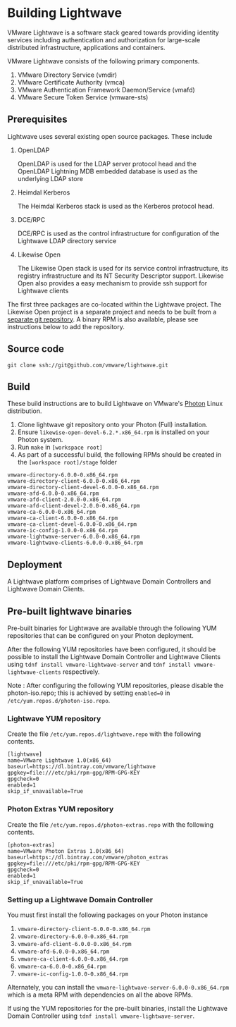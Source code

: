 # Building Lightwave

VMware Lightwave is a software stack geared towards providing identity services including authentication and authorization for large-scale distributed infrastructure, applications and containers.

VMware Lightwave consists of the following primary components.

1. VMware Directory Service (vmdir)
2. VMware Certificate Authority (vmca)
3. VMware Authentication Framework Daemon/Service (vmafd)
4. VMware Secure Token Service (vmware-sts)

## Prerequisites
Lightwave uses several existing open source packages. These include

1. OpenLDAP

   <pre-wrap>
   OpenLDAP is used for the LDAP server protocol head and the OpenLDAP Lightning MDB embedded database is used as the underlying LDAP store
   </pre-wrap>

2. Heimdal Kerberos

   <pre-wrap>
   The Heimdal Kerberos stack is used as the Kerberos protocol head.
   </pre-wrap>

3. DCE/RPC

   <pre-wrap>
   DCE/RPC is used as the control infrastructure for configuration of the Lightwave LDAP directory service
   </pre-wrap>

4. Likewise Open

   <pre-wrap>
   The Likewise Open stack is used for its service control infrastructure, its registry infrastructure and its NT Security Descriptor support. Likewise Open also provides a easy mechanism to provide ssh support for Lightwave clients
   </pre-wrap>

The first three packages are co-located within the Lightwave project. The Likewise Open project is a separate project and needs to be built from a [separate git repository](https://github.com/vmware/likewise-open).  A binary RPM is also available, please see instructions below to add the repository.

## Source code

```
git clone ssh://git@github.com/vmware/lightwave.git
```

## Build

These build instructions are to build Lightwave on VMware's [Photon](htttps://github.com/vmware/photon) Linux distribution.
 1. Clone lightwave git repository onto your Photon (Full) installation.
 2. Ensure `likewise-open-devel-6.2.*.x86_64.rpm` is installed on your Photon system.
 3. Run `make` in `[workspace root]`
 4. As part of a successful build, the following RPMs should be created in the `[workspace root]/stage` folder
```
vmware-directory-6.0.0-0.x86_64.rpm
vmware-directory-client-6.0.0-0.x86_64.rpm
vmware-directory-client-devel-6.0.0-0.x86_64.rpm
vmware-afd-6.0.0-0.x86_64.rpm
vmware-afd-client-2.0.0-0.x86_64.rpm
vmware-afd-client-devel-2.0.0-0.x86_64.rpm
vmware-ca-6.0.0-0.x86_64.rpm
vmware-ca-client-6.0.0-0.x86_64.rpm
vmware-ca-client-devel-6.0.0-0.x86_64.rpm
vmware-ic-config-1.0.0-0.x86_64.rpm
vmware-lightwave-server-6.0.0-0.x86_64.rpm
vmware-lightwave-clients-6.0.0-0.x86_64.rpm
```

## Deployment

A Lightwave platform comprises of Lightwave Domain Controllers and Lightwave Domain Clients.

## Pre-built lightwave binaries

Pre-built binaries for Lightwave are available through the following YUM repositories that can be configured on your Photon deployment.

After the following YUM repositories have been configured, it should be possible to install the Lightwave Domain Controller and Lightwave Clients using `tdnf install vmware-lightwave-server` and `tdnf install vmware-lightwave-clients` respectively.

Note : After configuring the following YUM repositories, please disable the photon-iso.repo; this is achieved by setting `enabled=0` in `/etc/yum.repos.d/photon-iso.repo`.

### Lightwave YUM repository

Create the file `/etc/yum.repos.d/lightwave.repo` with the following contents.

```
[lightwave]
name=VMware Lightwave 1.0(x86_64)
baseurl=https://dl.bintray.com/vmware/lightwave
gpgkey=file:///etc/pki/rpm-gpg/RPM-GPG-KEY
gpgcheck=0
enabled=1
skip_if_unavailable=True
```

### Photon Extras YUM repository

Create the file `/etc/yum.repos.d/photon-extras.repo` with the following contents.

```
[photon-extras]
name=VMware Photon Extras 1.0(x86_64)
baseurl=https://dl.bintray.com/vmware/photon_extras
gpgkey=file:///etc/pki/rpm-gpg/RPM-GPG-KEY
gpgcheck=0
enabled=1
skip_if_unavailable=True
```

### Setting up a Lightwave Domain Controller
You must first install the following packages on your Photon instance

1. `vmware-directory-client-6.0.0-0.x86_64.rpm`
2. `vmware-directory-6.0.0-0.x86_64.rpm`
3. `vmware-afd-client-6.0.0-0.x86_64.rpm`
4. `vmware-afd-6.0.0-0.x86_64.rpm`
5. `vmware-ca-client-6.0.0-0.x86_64.rpm`
6. `vmware-ca-6.0.0-0.x86_64.rpm`
7. `vmware-ic-config-1.0.0-0.x86_64.rpm`

Alternately, you can install the `vmware-lightwave-server-6.0.0-0.x86_64.rpm` which is a meta RPM with dependencies on all the above RPMs.

If using the YUM repositories for the pre-built binaries, install the Lightwave Domain Controller using `tdnf install vmware-lightwave-server`.
